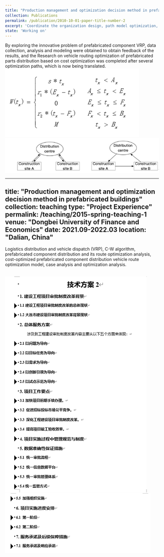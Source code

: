 ```yaml
---
title: "Production management and optimization decision method in prefabricated buildings"
collection: Publications
permalink: /publication/2010-10-01-paper-title-number-2
excerpt: 'Coordinate the organization design, path model optimization, and actual case modeling of the distribution route of prefabricated components.'
state: 'Working on'
---
```

By exploring the innovative problem of prefabricated component VRP, data collection, analysis and modeling were obtained to obtain feedback of the results, and the Research on vehicle routing optimization of prefabricated parts distribution based on cost optimization was completed after several optimization paths, which is now being translated.
<br/><img src='/images/VRP paper1.png'><br/><img src='/images/VRP paper2.png'>

---
title: "Production management and optimization decision method in prefabricated buildings"
collection: teaching
type: "Project Experience"
permalink: /teaching/2015-spring-teaching-1
venue: "Dongbei University of Finance and Economics"
date: 2021.09-2022.03
location: "Dalian, China"
---
Logistics distribution and vehicle dispatch (VRP), C-W algorithm, prefabricated component distribution and its route optimization 
analysis, cost-optimized prefabricated component distribution vehicle route optimization model, case analysis and optimization analysis.

<br/><img src='/images/Tec1.png'><br/><img src='/images/Tec2.png'><br/>
